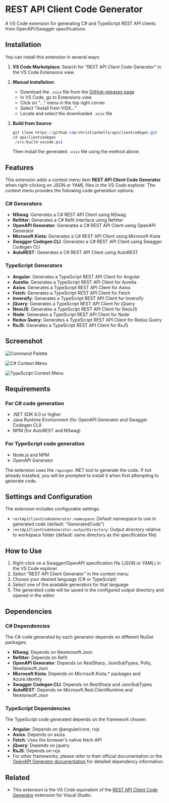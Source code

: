 # REST API Client Code Generator

A VS Code extension for generating C# and TypeScript REST API clients from OpenAPI/Swagger specifications.

## Installation

You can install this extension in several ways:

1. **VS Code Marketplace**: Search for "REST API Client Code Generator" in the VS Code Extensions view.

2. **Manual Installation**:
   - Download the `.vsix` file from the [GitHub releases page](https://github.com/christianhelle/apiclientcodegen/releases)
   - In VS Code, go to Extensions view
   - Click on "..." menu in the top right corner
   - Select "Install from VSIX..."
   - Locate and select the downloaded `.vsix` file

3. **Build from Source**:

   ```powershell
   git clone https://github.com/christianhelle/apiclientcodegen.git
   cd apiclientcodegen
   ./src/build-vscode.ps1
   ```

   Then install the generated `.vsix` file using the method above.

## Features

This extension adds a context menu item **REST API Client Code Generator** when right-clicking on JSON or YAML files in the VS Code explorer. The context menu provides the following code generation options:

### C# Generators

- **NSwag**: Generates a C# REST API Client using NSwag
- **Refitter**: Generates a C# Refit interface using Refitter
- **OpenAPI Generator**: Generates a C# REST API Client using OpenAPI Generator
- **Microsoft Kiota**: Generates a C# REST API Client using Microsoft Kiota
- **Swagger Codegen CLI**: Generates a C# REST API Client using Swagger Codegen CLI
- **AutoREST**: Generates a C# REST API Client using AutoREST

### TypeScript Generators

- **Angular**: Generates a TypeScript REST API Client for Angular
- **Aurelia**: Generates a TypeScript REST API Client for Aurelia
- **Axios**: Generates a TypeScript REST API Client for Axios
- **Fetch**: Generates a TypeScript REST API Client for Fetch
- **Inversify**: Generates a TypeScript REST API Client for Inversify
- **jQuery**: Generates a TypeScript REST API Client for jQuery
- **NestJS**: Generates a TypeScript REST API Client for NestJS
- **Node**: Generates a TypeScript REST API Client for Node
- **Redux Query**: Generates a TypeScript REST API Client for Redux Query
- **RxJS**: Generates a TypeScript REST API Client for RxJS

## Screenshot

![Command Palette](https://github.com/christianhelle/apiclientcodegen/raw/master/images/vscode-command-palette.png)

![C# Context Menu](https://github.com/christianhelle/apiclientcodegen/raw/master/images/vscode-context-menu.png)

![TypeScript Context Menu](https://github.com/christianhelle/apiclientcodegen/raw/master/images/vscode-context-menu-typescript.png)

## Requirements

### For C# code generation

- .NET SDK 6.0 or higher
- Java Runtime Environment (for OpenAPI Generator and Swagger Codegen CLI)
- NPM (for AutoREST and NSwag)

### For TypeScript code generation

- Node.js and NPM
- OpenAPI Generator

The extension uses the `rapicgen` .NET tool to generate the code. If not already installed, you will be prompted to install it when first attempting to generate code.

## Settings and Configuration

The extension includes configurable settings:

- `restApiClientCodeGenerator.namespace`: Default namespace to use in generated code (default: "GeneratedCode")
- `restApiClientCodeGenerator.outputDirectory`: Output directory relative to workspace folder (default: same directory as the specification file)

## How to Use

1. Right-click on a Swagger/OpenAPI specification file (JSON or YAML) in the VS Code explorer
2. Select "REST API Client Generator" in the context menu
3. Choose your desired language (C# or TypeScript)
4. Select one of the available generators for that language
5. The generated code will be saved in the configured output directory and opened in the editor

## Dependencies

### C# Dependencies

The C# code generated by each generator depends on different NuGet packages:

- **NSwag**: Depends on Newtonsoft.Json
- **Refitter**: Depends on Refit
- **OpenAPI Generator**: Depends on RestSharp, JsonSubTypes, Polly, Newtonsoft.Json
- **Microsoft Kiota**: Depends on Microsoft.Kiota.* packages and Azure.Identity
- **Swagger Codegen CLI**: Depends on RestSharp and JsonSubTypes
- **AutoREST**: Depends on Microsoft.Rest.ClientRuntime and Newtonsoft.Json

### TypeScript Dependencies

The TypeScript code generated depends on the framework chosen:

- **Angular**: Depends on @angular/core, rxjs
- **Axios**: Depends on axios
- **Fetch**: Uses the browser's native fetch API
- **jQuery**: Depends on jquery
- **RxJS**: Depends on rxjs
- For other frameworks, please refer to their official documentation or the [OpenAPI Generator documentation](https://openapi-generator.tech/docs/generators) for detailed dependency information.

## Related

- This extension is the VS Code equivalent of the [REST API Client Code Generator](https://marketplace.visualstudio.com/items?itemName=ChristianResmaHelle.APIClientCodeGenerator2022) extension for Visual Studio.

